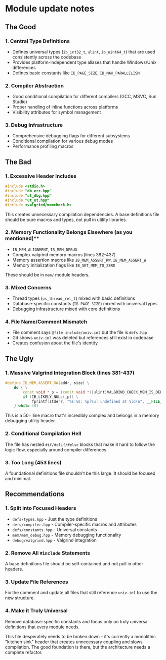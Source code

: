 # Module update notes

## The Good

### 1. Central Type Definitions

- Defines universal types (`ib_int32_t`, `ulint`, `ib_uint64_t`) that are used consistently across the codebase
- Provides platform-independent type aliases that handle Windows/Unix differences
- Defines basic constants like `IB_PAGE_SIZE`, `IB_MAX_PARALLELISM`

### 2. Compiler Abstraction

- Good conditional compilation for different compilers (GCC, MSVC, Sun Studio)
- Proper handling of inline functions across platforms
- Visibility attributes for symbol management

### 3. Debug Infrastructure

- Comprehensive debugging flags for different subsystems
- Conditional compilation for various debug modes
- Performance profiling macros

## The Bad

### 1. Excessive Header Includes

```cpp
#include <stdio.h>
#include "db_err.hpp"
#include "ut_dbg.hpp" 
#include "ut_ut.hpp"
#include <valgrind/memcheck.h>
```

This creates unnecessary compilation dependencies. A base definitions file should be pure macros and types, not pull in utility libraries.

### 2. Memory Functionality Belongs Elsewhere (as you mentioned)**

- `IB_MEM_ALIGNMENT`, `IB_MEM_DEBUG`
- Complex valgrind memory macros (lines 382-437)
- Memory assertion macros like `IB_MEM_ASSERT_RW`, `IB_MEM_ASSERT_W`
- Memory initialization flags like `IB_SET_MEM_TO_ZERO`

These should be in `mem/` module headers.

### 3. Mixed Concerns

- Thread types (`os_thread_ret_t`) mixed with basic definitions
- Database-specific constants (`IB_PAGE_SIZE`) mixed with universal types
- Debugging infrastructure mixed with core definitions

### 4. File Name/Comment Mismatch

- File comment says `@file include/univ.inl` but the file is `defs.hpp`
- Git shows `univ.inl` was deleted but references still exist in codebase
- Creates confusion about the file's identity

## The Ugly

### 1. Massive Valgrind Integration Block (lines 381-437)

```cpp
#define IB_MEM_ASSERT_RW(addr, size) \
    do { \
        const void *_p = (const void *)(ulint)VALGRIND_CHECK_MEM_IS_DEFINED(addr, size); \
        if (IB_LIKELY_NULL(_p)) \
            fprintf(stderr, "%s:%d: %p[%u] undefined at %ld\n", __FILE__, __LINE__, (const void *)(addr), (unsigned)(size), (long)(((const char *)_p) - ((const char *)(addr)))); \
    } while (0)
```

This is a 50+ line macro that's incredibly complex and belongs in a memory debugging utility header.

### 2. Conditional Compilation Hell

The file has nested `#if/#elif/#else` blocks that make it hard to follow the logic flow, especially around compiler differences.

### 3. Too Long (453 lines)

A foundational definitions file shouldn't be this large. It should be focused and minimal.

## Recommendations

### 1. Split into Focused Headers

- `defs/types.hpp` - Just the type definitions
- `defs/compiler.hpp` - Compiler-specific macros and attributes  
- `defs/constants.hpp` - Universal constants
- `mem/mem_debug.hpp` - Memory debugging functionality
- `debug/valgrind.hpp` - Valgrind integration

### 2. Remove All `#include` Statements

A base definitions file should be self-contained and not pull in other headers.

### 3. Update File References

Fix the comment and update all files that still reference `univ.inl` to use the new structure.

### 4. Make it Truly Universal

Remove database-specific constants and focus only on truly universal definitions that every module needs.

This file desperately needs to be broken down - it's currently a monolithic "kitchen sink" header that creates unnecessary coupling and slows compilation.
The good foundation is there, but the architecture needs a complete refactor.
